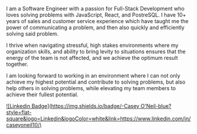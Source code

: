 I am a Software Engineer with a passion for Full-Stack Development who loves solving problems with JavaScript, React, and PostreSQL. I have 10+ years of sales and customer service experience which have taught me the power of communicating a problem, and then also quickly and efficiently solving said problem.

 I thrive when navigating stressful, high stakes environments where my organization skills, and ability to bring levity to situations ensures that the energy of the team is not affected, and we achieve the optimum result together. 

I am looking forward to working in an environment where I can not only achieve my highest potential and contribute to solving problems, but also help others in solving problems, while elevating my team members to achieve their fullest potential.

[![Linkedin Badge](https://img.shields.io/badge/-Casey O'Neil-blue?style=flat-square&logo=Linkedin&logoColor=white&link=https://www.linkedin.com/in/caseyoneil10/)](https://www.linkedin.com/in/caseyoneil10/)
